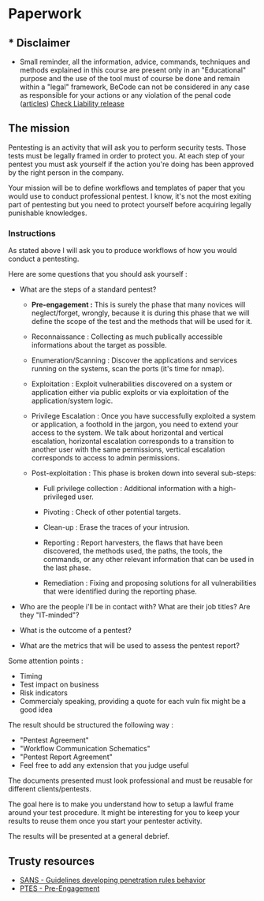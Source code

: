 
# Paperwork


## * Disclaimer

* Small reminder, all the information, advice, commands, techniques and methods explained in this course are present only in an "Educational" purpose and the use of the tool must of course be done and remain within a "legal" framework, BeCode can not be considered in any case as responsible for your actions or any violation of the penal code ([articles](http://www.ejustice.just.fgov.be/mopdf/2006/09/12_2.pdf#Page6)) [Check Liability release](https://docs.google.com/document/d/1zSvQsnUtEqF2MraJwoR4Bc1DwLbeyZRUXGxViktBQns/edit?usp=sharing)


## The mission

Pentesting is an activity that will ask you to perform security tests. Those tests must be legally framed in order to protect you. At each step of your pentest you must ask yourself if the action you're doing has been approved by the right person in the company.

Your mission will be to define workflows and templates of paper that you would use to conduct professional pentest. I know, it's not the most exiting part of pentesting but you need to protect yourself before acquiring legally punishable knowledges.

### Instructions

As stated above I will ask you to produce workflows of how you would conduct a pentesting.

Here are some questions that you should ask yourself :
- What are the steps of a standard pentest?

    * **Pre-engagement :** This is surely the phase that many novices will neglect/forget, wrongly, because it is during this phase that we will define the scope of the test and the methods that will be used for it.

    * Reconnaissance : Collecting as much publically accessible informations about the target as possible.

    * Enumeration/Scanning : Discover the applications and services running on the systems, scan the ports (it's time for nmap).

    * Exploitation : Exploit vulnerabilities discovered on a system or application either via public exploits or via exploitation of the application/system logic.

    * Privilege Escalation : Once you have successfully exploited a system or application, a foothold in the jargon, you need to extend your access to the system. We talk about horizontal and vertical escalation, horizontal escalation corresponds to a transition to another user with the same permissions, vertical escalation corresponds to access to admin permissions.

    * Post-exploitation : This phase is broken down into several sub-steps:

        - Full privilege collection : Additional information with a high-privileged user.

        - Pivoting : Check of other potential targets.

        - Clean-up : Erase the traces of your intrusion.

        - Reporting : Report harvesters, the flaws that have been discovered, the methods used, the paths, the tools, the commands, or any other relevant information that can be used in the last phase.

        - Remediation : Fixing and proposing solutions for all vulnerabilities that were identified during the reporting phase.


- Who are the people i'll be in contact with? What are their job titles? Are they "IT-minded"?
- What is the outcome of a pentest?
- What are the metrics that will be used to assess the pentest report?

Some attention points :
- Timing
- Test impact on business
- Risk indicators
- Commercialy speaking, providing a quote for each vuln fix might be a good idea

The result should be structured the following way :

- "Pentest Agreement"
- "Workflow Communication Schematics"
- "Pentest Report Agreement"
- Feel free to add any extension that you judge useful

The documents presented must look professional and must be reusable for different clients/pentests.

The goal here is to make you understand how to setup a lawful frame around your test procedure. It might be interesting for you to keep your results to reuse them once you start your pentester activity. 

The results will be presented at a general debrief.

## Trusty resources

- [SANS - Guidelines developing penetration rules behavior](https://www.sans.org/reading-room/whitepapers/testing/guidelines-developing-penetration-rules-behavior-259)
- [PTES - Pre-Engagement](http://www.pentest-standard.org/index.php/Pre-engagement)

